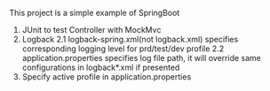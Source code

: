 This project is a simple example of SpringBoot

1. JUnit to test Controller with MockMvc
2. Logback
   2.1 logback-spring.xml(not logback.xml) specifies corresponding logging level for prd/test/dev profile
   2.2 application.properties specifies log file path, it will override same configurations in logback*.xml if presented
3. Specify active profile in application.properties